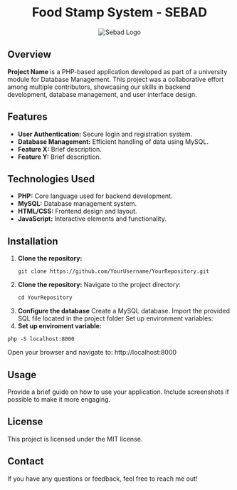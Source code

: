 <h1 align="center"><strong> Food Stamp System - SEBAD </strong></h1>
<p align="center">
  <img src="https://github.com/JhoanGZ/food_stamp/blob/main/resources/css/SEBAD%20Logo.jpg?raw=true" alt="Sebad Logo"/>
</p>

## Overview

**Project Name** is a PHP-based application developed as part of a university module for Database Management. This project was a collaborative effort among multiple contributors, showcasing our skills in backend development, database management, and user interface design.

## Features

- **User Authentication:** Secure login and registration system.
- **Database Management:** Efficient handling of data using MySQL.
- **Feature X:** Brief description.
- **Feature Y:** Brief description.

## Technologies Used

- **PHP:** Core language used for backend development.
- **MySQL:** Database management system.
- **HTML/CSS:** Frontend design and layout.
- **JavaScript:** Interactive elements and functionality.

## Installation

1. **Clone the repository:**
   ```
   git clone https://github.com/YourUsername/YourRepository.git
   ```
2. **Clone the repository:**
   Navigate to the project directory:
   ```
   cd YourRepository
   ```
3. **Configure the database**
    Create a MySQL database.
    Import the provided SQL file located in the project folder
Set up environment variables:
4. **Set up enviroment variable:**
```
php -S localhost:8000
```
Open your browser and navigate to:
http://localhost:8000

## Usage
Provide a brief guide on how to use your application. Include screenshots if possible to make it more engaging.

## License
This project is licensed under the MIT license.

## Contact
If you have any questions or feedback, feel free to reach me out!


